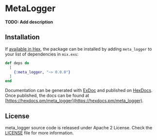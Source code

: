 # MetaLogger

**TODO: Add description**

## Installation

If [available in Hex](https://hex.pm/docs/publish), the package can be installed
by adding `meta_logger` to your list of dependencies in `mix.exs`:

```elixir
def deps do
  [
    {:meta_logger, "~> 0.0.0"}
  ]
end
```

Documentation can be generated with [ExDoc](https://github.com/elixir-lang/ex_doc)
and published on [HexDocs](https://hexdocs.pm). Once published, the docs can
be found at [https://hexdocs.pm/meta_logger](https://hexdocs.pm/meta_logger).

## License
meta_logger source code is released under Apache 2 License. Check the [LICENSE](./LICENSE) file for more information.
